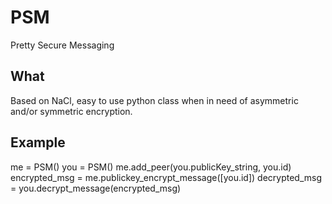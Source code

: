 # PSM
Pretty Secure Messaging

## What
Based on NaCl, easy to use python class when in need of asymmetric and/or symmetric encryption.

## Example
  me = PSM()
  you = PSM()
  me.add_peer(you.publicKey_string, you.id)
  encrypted_msg = me.publickey_encrypt_message([you.id])
  decrypted_msg = you.decrypt_message(encrypted_msg)


